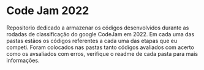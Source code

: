 # Code Jam 2022
Repositorio dedicado a armazenar os códigos desenvolvidos durante as rodadas de classificação do google CodeJam em 2022.
Em cada uma das pastas estãos os códigos referentes a cada uma das etapas que eu competi.
Foram colocados nas pastas tanto códigos avaliados com acerto como os avsaliados com erros, verifique o readme de cada pasta para mais informações.

